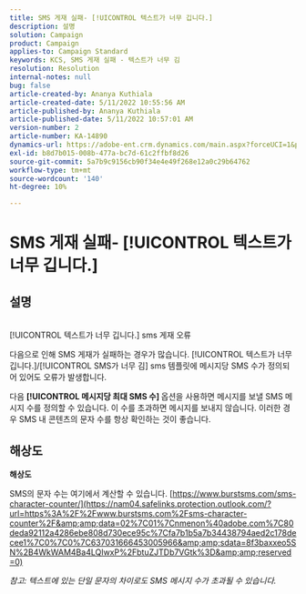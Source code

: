 ```yaml
---
title: SMS 게재 실패- [!UICONTROL 텍스트가 너무 깁니다.]
description: 설명
solution: Campaign
product: Campaign
applies-to: Campaign Standard
keywords: KCS, SMS 게재 실패 - 텍스트가 너무 김
resolution: Resolution
internal-notes: null
bug: false
article-created-by: Ananya Kuthiala
article-created-date: 5/11/2022 10:55:56 AM
article-published-by: Ananya Kuthiala
article-published-date: 5/11/2022 10:57:01 AM
version-number: 2
article-number: KA-14890
dynamics-url: https://adobe-ent.crm.dynamics.com/main.aspx?forceUCI=1&pagetype=entityrecord&etn=knowledgearticle&id=3ff419ea-18d1-ec11-a7b5-0022480a8e40
exl-id: b8d7b015-008b-477a-bc7d-61c2ffbf8d26
source-git-commit: 5a7b9c9156cb90f34e4e49f268e12a0c29b64762
workflow-type: tm+mt
source-wordcount: '140'
ht-degree: 10%

---
```


# SMS 게재 실패- [!UICONTROL 텍스트가 너무 깁니다.]

## 설명

<br>[!UICONTROL 텍스트가 너무 깁니다.] sms 게재 오류

다음으로 인해 SMS 게재가 실패하는 경우가 많습니다. [!UICONTROL 텍스트가 너무 깁니다.]/[!UICONTROL SMS가 너무 김] sms 템플릿에 메시지당 SMS 수가 정의되어 있어도 오류가 발생합니다.

다음 <b>[!UICONTROL 메시지당 최대 SMS 수] </b>옵션을 사용하면 메시지를 보낼 SMS 메시지 수를 정의할 수 있습니다. 이 수를 초과하면 메시지를 보내지 않습니다. 이러한 경우 SMS 내 콘텐츠의 문자 수를 항상 확인하는 것이 좋습니다.

## 해상도

<b>해상도</b>

SMS의 문자 수는 여기에서 계산할 수 있습니다. [https://www.burstsms.com/sms-character-counter/](https://nam04.safelinks.protection.outlook.com/?url=https%3A%2F%2Fwww.burstsms.com%2Fsms-character-counter%2F&amp;amp;data=02%7C01%7Cnmenon%40adobe.com%7C80deda92112a4286ebe808d730ece95c%7Cfa7b1b5a7b34438794aed2c178decee1%7C0%7C0%7C637031666453005966&amp;amp;sdata=8f3baxxeo5SN%2B4WkWAM4Ba4LQIwxP%2FbtuZJTDb7VGtk%3D&amp;amp;reserved=0)


*참고: 텍스트에 있는 단일 문자의 차이로도 SMS 메시지 수가 초과될 수 있습니다.*
